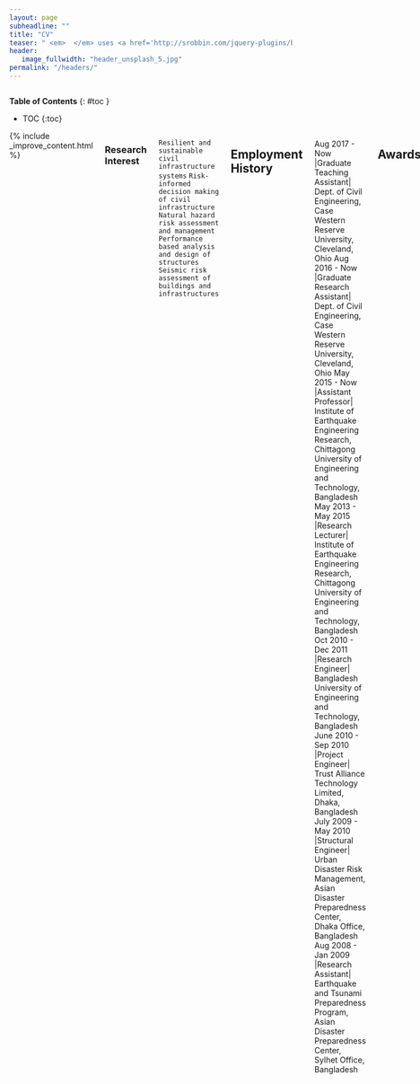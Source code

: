```yaml
---
layout: page
subheadline: ""
title: "CV"
teaser: " <em>  </em> uses <a href='http://srobbin.com/jquery-plugins/backstretch/'>Backstretch by Scott Robin</a> to expand them from left to right. The width should be 1600 pixel or higher using a ratio like 16:9 or 21:9 or 2:1."
header:
   image_fullwidth: "header_unsplash_5.jpg"
permalink: "/headers/"
---
```

<div class="row">
<div class="medium-4 medium-push-8 columns" markdown="1">
<div class="panel radius" markdown="1">
   
**Table of Contents**
{: #toc }
*  TOC
{:toc}
</div>
</div><!-- /.medium-4.columns -->

<div class="medium-8 medium-pull-4 columns" markdown="1">
{% include _improve_content.html %}

### Research Interest
   `Resilient and sustainable civil infrastructure systems`
   `Risk-informed decision making of civil infrastructure`
   `Natural hazard risk assessment and management`
   `Performance based analysis and design of structures`
   `Seismic risk assessment of buildings and infrastructures`

## Employment History
Aug 2017 - Now       |Graduate Teaching Assistant| Dept. of Civil Engineering, Case Western Reserve University, Cleveland, Ohio
Aug 2016 - Now       |Graduate Research Assistant| Dept. of Civil Engineering, Case Western Reserve University, Cleveland, Ohio
May 2015 - Now       |Assistant Professor| Institute of Earthquake Engineering Research, Chittagong University of Engineering and Technology, Bangladesh
May 2013 - May 2015  |Research Lecturer| Institute of Earthquake Engineering Research, Chittagong University of Engineering and Technology, Bangladesh
Oct 2010 - Dec 2011  |Research Engineer| Bangladesh University of Engineering and Technology, Bangladesh
June 2010 - Sep 2010 |Project Engineer| Trust Alliance Technology Limited, Dhaka, Bangladesh
July 2009 - May 2010 |Structural Engineer| Urban Disaster Risk Management, Asian Disaster Preparedness Center, Dhaka Office, Bangladesh
Aug 2008 - Jan 2009  |Research Assistant| Earthquake and Tsunami Preparedness Program, Asian Disaster Preparedness Center, Sylhet Office, Bangladesh

## Awards/Fellowships
2018  | the Roy Harley Prize for promising graduate in Civil Engineering at Case Western Reserve University | USA
2016  | Graduate Research Assistantship for Doctoral Study at Case Western Reserve University | USA
2015  | GFZ Grant for participate International Training Course on Seismic Hazard, Risk and Mitigation at GFZ Potsdam | Germany
2014  | Wilsdorf Foundation and the “Bureau de la Solidarité Internationale” grant at University of Geneva | Switzerland
2012  | Eurasian University Network for International Co-operation in Earthquake Fellowship | Italy
2011  | SAARC Disaster Management Center Fellowship | India

## Membership

E- Affiliate | Earthquake Engineering Research Institute (EERI) | 15337
Member     | American Society of Civil Engineers |10949854
Member     | International Association of Life Cycle Civil Engineering
Member     | Institute of Engineers Bangladesh (IEB) | M-27463
Member     | Bangladesh Society for Geotechnical Engineering (BSGE) | 2012-001
Life Fellow | Bangladesh Earthquake Society (BES) | 249

## Languages

`Bengali -native`  `English` `Hindi`  `Basic Italian`

## Skills

`OpenSees`  `FEAP`  `SAP2000`  `ArcGIS`  `Matlab` `MS Office` `Python`

## Extra Curricular

Listening to Music, | Exploring History & Culture,  | Traveling,  | Volunteer

## Journal Reviewer

* ASCE Journal of `Infrastructure System`
* ASCE Journal of `Water Resource Planning and Management`
* ASTM Journal of `Testing and Evaluation`
* Geotechnical Engineering Journal of the `SEAGS & AGSSEA`


<ul>
    {% for post in site.tags.header %}
    <li><a href="{{ site.url }}{{ site.baseurl }}{{ post.url }}">{{ post.title }}</a></li>
    {% endfor %}
</ul>
